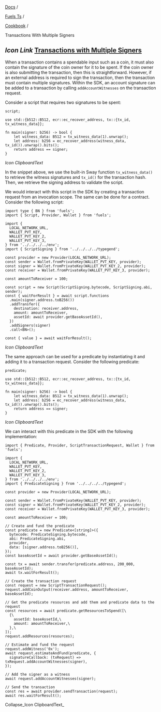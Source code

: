 [Docs](https://docs.fuel.network/) /

[Fuels Ts](https://docs.fuel.network/docs/fuels-ts/) /

[Cookbook](https://docs.fuel.network/docs/fuels-ts/cookbook/) /

Transactions With Multiple Signers

## _Icon Link_ [Transactions with Multiple Signers](https://docs.fuel.network/docs/fuels-ts/cookbook/transactions-with-multiple-signers/\#transactions-with-multiple-signers)

When a transaction contains a spendable input such as a coin, it must also contain the signature of the coin owner for it to be spent. If the coin owner is also submitting the transaction, then this is straightforward. However, if an external address is required to sign the transaction, then the transaction must contain multiple signatures. Within the SDK, an account signature can be added to a transaction by calling `addAccountWitnesses` on the transaction request.

Consider a script that requires two signatures to be spent:

```fuel_Box fuel_Box-idXKMmm-css
script;

use std::{b512::B512, ecr::ec_recover_address, tx::{tx_id, tx_witness_data}};

fn main(signer: b256) -> bool {
    let witness_data: B512 = tx_witness_data(1).unwrap();
    let address: b256 = ec_recover_address(witness_data, tx_id()).unwrap().bits();
    return address == signer;
}
```

_Icon ClipboardText_

In the snippet above, we use the built-in Sway function `tx_witness_data()` to retrieve the witness signatures and `tx_id()` for the transaction hash. Then, we retrieve the signing address to validate the script.

We would interact with this script in the SDK by creating a transaction request from an invocation scope. The same can be done for a contract. Consider the following script:

```fuel_Box fuel_Box-idXKMmm-css
import type { BN } from 'fuels';
import { Script, Provider, Wallet } from 'fuels';

import {
  LOCAL_NETWORK_URL,
  WALLET_PVT_KEY,
  WALLET_PVT_KEY_2,
  WALLET_PVT_KEY_3,
} from '../../../../env';
import { ScriptSigning } from '../../../../typegend';

const provider = new Provider(LOCAL_NETWORK_URL);
const sender = Wallet.fromPrivateKey(WALLET_PVT_KEY, provider);
const signer = Wallet.fromPrivateKey(WALLET_PVT_KEY_2, provider);
const receiver = Wallet.fromPrivateKey(WALLET_PVT_KEY_3, provider);

const amountToReceiver = 100;

const script = new Script(ScriptSigning.bytecode, ScriptSigning.abi, sender);
const { waitForResult } = await script.functions
  .main(signer.address.toB256())
  .addTransfer({
    destination: receiver.address,
    amount: amountToReceiver,
    assetId: await provider.getBaseAssetId(),
  })
  .addSigners(signer)
  .call<BN>();

const { value } = await waitForResult();
```

_Icon ClipboardText_

The same approach can be used for a predicate by instantiating it and adding it to a transaction request. Consider the following predicate:

```fuel_Box fuel_Box-idXKMmm-css
predicate;

use std::{b512::B512, ecr::ec_recover_address, tx::{tx_id, tx_witness_data}};

fn main(signer: b256) -> bool {
    let witness_data: B512 = tx_witness_data(1).unwrap();
    let address: b256 = ec_recover_address(witness_data, tx_id()).unwrap().bits();
    return address == signer;
}
```

_Icon ClipboardText_

We can interact with this predicate in the SDK with the following implementation:

```fuel_Box fuel_Box-idXKMmm-css
import { Predicate, Provider, ScriptTransactionRequest, Wallet } from 'fuels';

import {
  LOCAL_NETWORK_URL,
  WALLET_PVT_KEY,
  WALLET_PVT_KEY_2,
  WALLET_PVT_KEY_3,
} from '../../../../env';
import { PredicateSigning } from '../../../../typegend';

const provider = new Provider(LOCAL_NETWORK_URL);

const sender = Wallet.fromPrivateKey(WALLET_PVT_KEY, provider);
const signer = Wallet.fromPrivateKey(WALLET_PVT_KEY_2, provider);
const receiver = Wallet.fromPrivateKey(WALLET_PVT_KEY_3, provider);

const amountToReceiver = 100;

// Create and fund the predicate
const predicate = new Predicate<[string]>({
  bytecode: PredicateSigning.bytecode,
  abi: PredicateSigning.abi,
  provider,
  data: [signer.address.toB256()],
});
const baseAssetId = await provider.getBaseAssetId();

const tx = await sender.transfer(predicate.address, 200_000, baseAssetId);
await tx.waitForResult();

// Create the transaction request
const request = new ScriptTransactionRequest();
request.addCoinOutput(receiver.address, amountToReceiver, baseAssetId);

// Get the predicate resources and add them and predicate data to the request
const resources = await predicate.getResourcesToSpend([\
  {\
    assetId: baseAssetId,\
    amount: amountToReceiver,\
  },\
]);
request.addResources(resources);

// Estimate and fund the request
request.addWitness('0x');
await request.estimateAndFund(predicate, {
  signatureCallback: (txRequest) => txRequest.addAccountWitnesses(signer),
});

// Add the signer as a witness
await request.addAccountWitnesses(signer);

// Send the transaction
const res = await provider.sendTransaction(request);
await res.waitForResult();

```

Collapse_Icon ClipboardText_